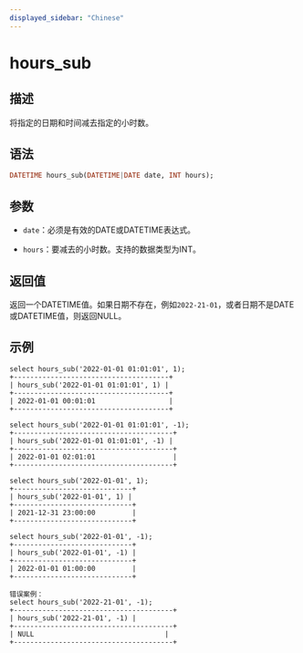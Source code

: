 ```yaml
---
displayed_sidebar: "Chinese"
---
```


# hours_sub

## 描述

将指定的日期和时间减去指定的小时数。

## 语法

```Haskell
DATETIME hours_sub(DATETIME|DATE date, INT hours);
```

## 参数

* `date`：必须是有效的DATE或DATETIME表达式。

* `hours`：要减去的小时数。支持的数据类型为INT。

## 返回值

返回一个DATETIME值。如果日期不存在，例如`2022-21-01`，或者日期不是DATE或DATETIME值，则返回NULL。

## 示例

```Plain Text
select hours_sub('2022-01-01 01:01:01', 1);
+--------------------------------------+
| hours_sub('2022-01-01 01:01:01', 1) |
+--------------------------------------+
| 2022-01-01 00:01:01                  |
+--------------------------------------+

select hours_sub('2022-01-01 01:01:01', -1);
+---------------------------------------+
| hours_sub('2022-01-01 01:01:01', -1) |
+---------------------------------------+
| 2022-01-01 02:01:01                   |
+---------------------------------------+

select hours_sub('2022-01-01', 1);
+-----------------------------+
| hours_sub('2022-01-01', 1) |
+-----------------------------+
| 2021-12-31 23:00:00         |
+-----------------------------+

select hours_sub('2022-01-01', -1);
+-----------------------------+
| hours_sub('2022-01-01', -1) |
+-----------------------------+
| 2022-01-01 01:00:00         |
+-----------------------------+

错误案例：
select hours_sub('2022-21-01', -1);
+---------------------------------------+
| hours_sub('2022-21-01', -1) |
+---------------------------------------+
| NULL                                |
+---------------------------------------+
```